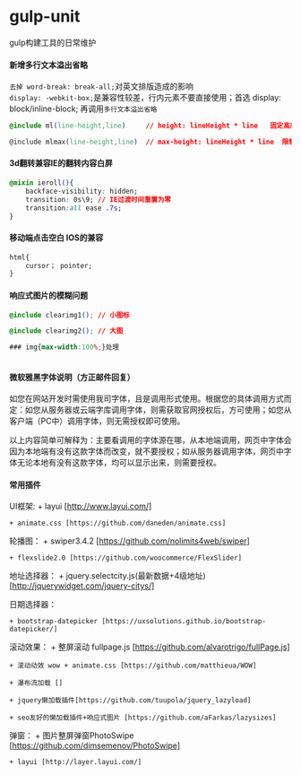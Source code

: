 # gulp-unit
gulp构建工具的日常维护
#### 新增多行文本溢出省略
`去掉 word-break: break-all;`对英文排版造成的影响<br>
`display: -webkit-box;`是兼容性较差，行内元素不要直接使用；首选 display: block/inline-block; 再调用`多行文本溢出省略`

```` css
@include ml(line-height,line)     // height: lineHeight * line   固定高度

@include mlmax(line-height,line)  // max-height: lineHeight * line  限制最大高度
````

#### 3d翻转兼容IE的翻转内容白屏
```` css
@mixin ieroll(){
    backface-visibility: hidden;
    transition: 0s\9; // IE过渡时间重置为零
    transition:all ease .7s;
}
````
#### 移动端点击空白 IOS的兼容
```` css
html{
    cursor； pointer;
}
````

#### 响应式图片的模糊问题
```` css
@include clearimg1(); // 小图标

@include clearimg2(); // 大图

### img{max-width:100%;}处理
	

````

#### 微软雅黑字体说明（方正邮件回复）

如您在网站开发时需使用我司字体，且是调用形式使用。根据您的具体调用方式而定：如您从服务器或云端字库调用字体，则需获取官网授权后，方可使用；如您从客户端（PC中）调用字体，则无需授权即可使用。<br>

以上内容简单可解释为：主要看调用的字体源在哪，从本地端调用，网页中字体会因为本地端有没有这款字体而改变，就不要授权；如从服务器调用字体，网页中字体无论本地有没有这款字体，均可以显示出来，则需要授权。

#### 常用插件

UI框架:
	+ layui [http://www.layui.com/]

	+ animate.css [https://github.com/daneden/animate.css]

轮播图：
	+ swiper3.4.2 [https://github.com/nolimits4web/swiper]

	+ flexslide2.0 [https://github.com/woocommerce/FlexSlider]
	
地址选择器：
	+ jquery.selectcity.js(最新数据+4级地址)[http://jquerywidget.com/jquery-citys/]
	
日期选择器：

	+ bootstrap-datepicker [https://uxsolutions.github.io/bootstrap-datepicker/]
	
滚动效果：
	+ 整屏滚动 fullpage.js [https://github.com/alvarotrigo/fullPage.js]

	+ 滚动动效 wow + animate.css [https://github.com/matthieua/WOW]

	+ 瀑布流加载 []

	+ jquery懒加载插件[https://github.com/tuupola/jquery_lazyload]

	+ seo友好的懒加载插件+响应式图片 [https://github.com/aFarkas/lazysizes]

弹窗：
	+ 图片整屏弹窗PhotoSwipe [https://github.com/dimsemenov/PhotoSwipe]
	
	+ layui [http://layer.layui.com/]

